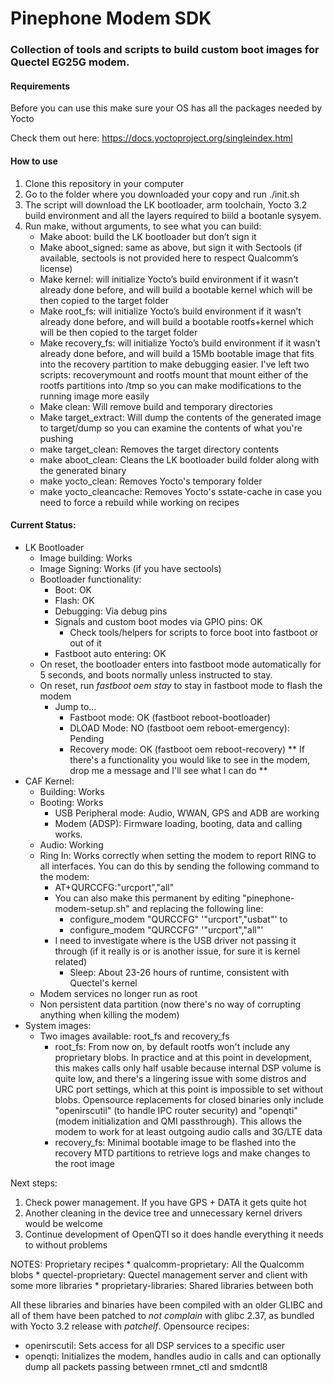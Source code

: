 # Pinephone Modem SDK

### Collection of tools and scripts to build custom boot images for Quectel EG25G modem.

#### Requirements
Before you can use this make sure your OS has all the packages needed by Yocto

Check them out here: https://docs.yoctoproject.org/singleindex.html

#### How to use

1.	Clone this repository in your computer
2.	Go to the folder where you downloaded your copy and run ./init.sh
3.	The script will download the LK bootloader, arm toolchain, Yocto 3.2 build environment and all the layers required to biild a bootanle sysyem.
4.	Run make, without arguments, to see what you can build:
    - Make aboot: build the LK bootloader but don’t sign it
    - Make aboot_signed: same as above, but sign it with Sectools (if available, sectools is not provided here to respect Qualcomm’s license)
    - Make kernel: will initialize Yocto’s build environment if it wasn’t already done before, and will build a bootable kernel which will be then copied to the target folder
    - Make root_fs: will initialize Yocto’s build environment if it wasn’t already done before, and will build a bootable rootfs+kernel which will be then copied to the target folder
    - Make recovery_fs: will initialize Yocto’s build environment if it wasn’t already done before, and will build a 15Mb bootable image that fits into the recovery partition to make debugging easier. I've left two scripts: recoverymount and rootfs mount that mount either of the rootfs partitions into /tmp so you can make modifications to the running image more easily
    - Make clean: Will remove build and temporary directories
    - Make target_extract: Will dump the contents of the generated image to target/dump so you can examine the contents of what you're pushing
    - make target_clean: Removes the target directory contents
    - make aboot_clean: Cleans the LK bootloader build folder along with the generated binary
    - make yocto_clean: Removes Yocto's temporary folder
    - make yocto_cleancache: Removes Yocto's sstate-cache in case you need to force a rebuild while working on recipes



#### Current Status:
* LK Bootloader
   * Image building: Works
   * Image Signing: Works (if you have sectools)
   * Bootloader functionality:
      * Boot: OK
      * Flash: OK
      * Debugging: Via debug pins
      * Signals and custom boot modes via GPIO pins: OK
        * Check tools/helpers for scripts to force boot into fastboot or out of it
      * Fastboot auto entering: OK
	* On reset, the bootloader enters into fastboot mode automatically for 5 seconds, and boots normally unless instructed to stay.
	* On reset, run _fastboot oem stay_ to stay in fastboot mode to flash the modem
      * Jump to...
        * Fastboot mode: OK (fastboot reboot-bootloader)
        * DLOAD Mode: NO (fastboot oem reboot-emergency): Pending
        * Recovery mode: OK (fastboot oem reboot-recovery)
   ** If there's a functionality you would like to see in the modem, drop me a message and I'll see what I can do **
* CAF Kernel:
	* Building: Works
	* Booting: Works
		* USB Peripheral mode: Audio, WWAN, GPS and ADB are working
		* Modem (ADSP): Firmware loading, booting, data and calling works.
    * Audio: Working
    * Ring In: Works correctly when setting the modem to report RING to all interfaces. You can do this by sending the following command to the modem:
      * AT+QURCCFG:"urcport","all"
      * You can also make this permanent by editing "pinephone-modem-setup.sh" and replacing the following line:
        * configure_modem "QURCCFG" '"urcport","usbat"' to
        * configure_modem "QURCCFG" '"urcport","all"'
      * I need to investigate where is the USB driver not passing it through (if it really is or is another issue, for sure it is kernel related)
		* Sleep: About 23-26 hours of runtime, consistent with Quectel's kernel
    * Modem services no longer run as root
    * Non persistent data partition (now there's no way of corrupting anything when killing the modem)
* System images:
	* Two images available: root_fs and recovery_fs
        * root_fs: From now on, by default rootfs won't include any proprietary blobs. In practice and at this point in development, this makes calls only half usable because internal DSP volume is quite low, and there's a lingering issue with some distros and URC port settings, which at this point is impossible to set without blobs. Opensource replacements for closed binaries only include "openirscutil" (to handle IPC router security) and "openqti" (modem initialization and QMI passthrough). This allows the modem to work for at least outgoing audio calls and 3G/LTE data
        * recovery_fs: Minimal bootable image to be flashed into the recovery MTD partitions to retrieve logs and make changes to the root image


Next steps:
 1. Check power management. If you have GPS + DATA it gets quite hot
 2. Another cleaning in the device tree and unnecessary kernel drivers would be welcome
 3. Continue development of OpenQTI so it does handle everything it needs to without problems
 
NOTES:
Proprietary recipes
    * qualcomm-proprietary: All the Qualcomm blobs
    * quectel-proprietary: Quectel management server and client with some more libraries
    * proprietary-libraries: Shared libraries between both

All these libraries and binaries have been compiled with an older GLIBC and all of them have been patched to _not complain_ with glibc 2.37, as bundled
with Yocto 3.2 release with _patchelf_.
Opensource recipes:
  * openirscutil: Sets access for all DSP services to a specific user
  * openqti: Initializes the modem, handles audio in calls and can optionally dump all packets passing between rmnet_ctl and smdcntl8